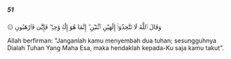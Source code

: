 ##### 51

<span class="ayah">۞ وَقَالَ ٱللَّهُ لَا تَتَّخِذُوٓا۟ إِلَٰهَيْنِ ٱثْنَيْنِ ۖ إِنَّمَا هُوَ إِلَٰهٌۭ وَٰحِدٌۭ ۖ فَإِيَّٰىَ فَٱرْهَبُونِ</span>

<span class="ayah_translation">Allah berfirman: "Janganlah kamu menyembah dua tuhan; sesungguhnya Dialah Tuhan Yang Maha Esa, maka hendaklah kepada-Ku saja kamu takut".</span>
